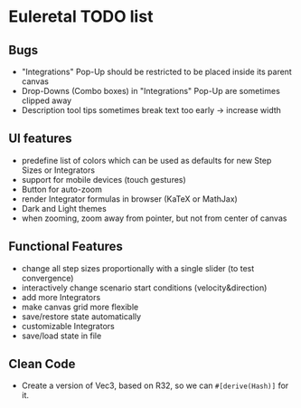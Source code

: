 # Euleretal TODO list

## Bugs
- "Integrations" Pop-Up should be restricted to be placed inside its parent
  canvas
- Drop-Downs (Combo boxes) in "Integrations" Pop-Up are sometimes clipped away
- Description tool tips sometimes break text too early → increase width

## UI features
- predefine list of colors which can be used as defaults for new Step Sizes or
  Integrators
- support for mobile devices (touch gestures)
- Button for auto-zoom
- render Integrator formulas in browser (KaTeX or MathJax)
- Dark and Light themes
- when zooming, zoom away from pointer, but not from center of canvas

## Functional Features
- change all step sizes proportionally with a single slider (to test convergence)
- interactively change scenario start conditions (velocity&direction)
- add more Integrators
- make canvas grid more flexible
- save/restore state automatically
- customizable Integrators
- save/load state in file

## Clean Code
- Create a version of Vec3, based on R32, so we can `#[derive(Hash)]` for it.
